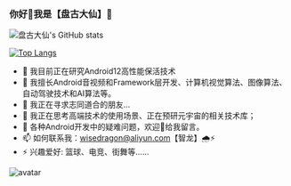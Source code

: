 ### 你好👋我是【盘古大仙】🐲


![盘古大仙's GitHub stats](https://github-readme-stats.vercel.app/api?username=Pangu-Immortal&show_icons=true&theme=highcontrast&count_private=true)

[![Top Langs](https://github-readme-stats.vercel.app/api/top-langs/?username=Pangu-Immortal&layout=compact)](https://github.com/anuraghazra/github-readme-stats)


- 🔭 我目前正在研究Android12高性能保活技术
- 🌱 我擅长Android音视频和Framework层开发、计算机视觉算法、图像算法、自动驾驶技术和AI算法等。
- 👯 我正在寻求志同道合的朋友...
- 🤔 我正在思考高端技术的使用场景、正在预研元宇宙的相关技术库；
- 💬 各种Android开发中的疑难问题，欢迎👏给我留言。
- 📫 如何联系我：wisedragon@aliyun.com【智龙】🌧️⚡️
- ⚡ 兴趣爱好: 篮球、电竞、街舞等……


![avatar](https://img-blog.csdnimg.cn/bc9ad6c5052a4168a0980a3565dfb87f.png)
